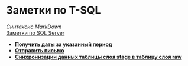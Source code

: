 # Заметки по T-SQL  

*[Синтаксис MarkDown](https://www.markdownguide.org/basic-syntax/)*  
[Заметки по SQL Server](../SQLServer_note.md)  

- **[Получить даты за указанный период](./Get_List_Date.md)**  
- **[Отправить письмо](./Send_mail.md)**  
- **[Синхронизации данных таблицы слоя stage в таблицу слоя raw](./Stage_to_Raw_Sync.md)**  

